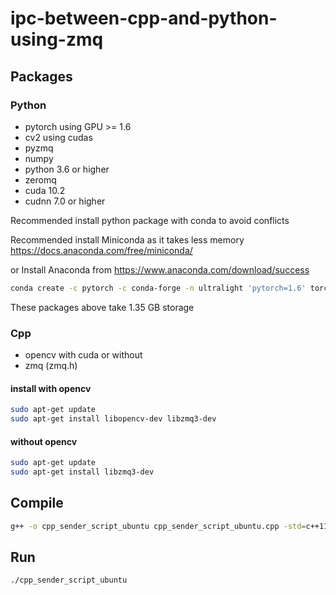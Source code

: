# ipc-between-cpp-and-python-using-zmq
## Packages
### Python
- pytorch using GPU >= 1.6 
- cv2 using cudas
- pyzmq
- numpy
- python 3.6 or higher
- zeromq
- cuda 10.2
- cudnn 7.0 or higher

Recommended install python package with conda to avoid conflicts

Recommended install Miniconda as it takes less memory https://docs.anaconda.com/free/miniconda/

or Install Anaconda from https://www.anaconda.com/download/success

```bash
conda create -c pytorch -c conda-forge -n ultralight 'pytorch=1.6' torchvision torchaudio cudatoolkit opencv pyzmq zeromq python=3.6.9
```

These packages above take 1.35 GB storage

### Cpp
- opencv with cuda or without
- zmq (zmq.h)

#### install with opencv
```bash
sudo apt-get update
sudo apt-get install libopencv-dev libzmq3-dev
```
#### without opencv
```bash
sudo apt-get update
sudo apt-get install libzmq3-dev
```
## Compile
```bash
g++ -o cpp_sender_script_ubuntu cpp_sender_script_ubuntu.cpp -std=c++11 -lzmq `pkg-config --cflags --libs opencv`
```

## Run
```bash
./cpp_sender_script_ubuntu
```
